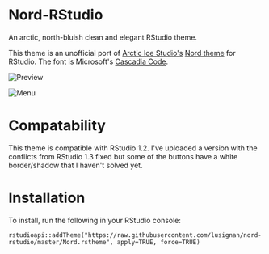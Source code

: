 # Nord-RStudio
An arctic, north-bluish clean and elegant RStudio theme.

This theme is an unofficial port of [Arctic Ice Studio's](https://github.com/arcticicestudio/nord) [Nord theme](https://www.nordtheme.com) for RStudio. The font is Microsoft's [Cascadia Code](https://github.com/microsoft/cascadia-code).

![Preview](https://github.com/lusignan/Nord-RStudio/blob/master/Preview%20Nord%20RStudio.png?raw=true)

![Menu](https://github.com/lusignan/Nord-RStudio/blob/master/Menu.png?raw=true)


# Compatability
This theme is compatible with RStudio 1.2. I've uploaded a version with the conflicts from RStudio 1.3 fixed but some of the buttons have a white border/shadow that I haven't solved yet.

# Installation
To install, run the following in your RStudio console:
```
rstudioapi::addTheme("https://raw.githubusercontent.com/lusignan/nord-rstudio/master/Nord.rstheme", apply=TRUE, force=TRUE)
```
